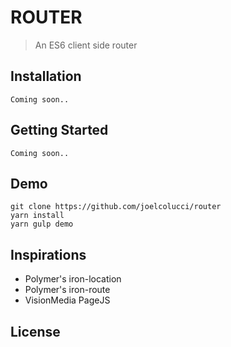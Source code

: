 # ROUTER
> An ES6 client side router

## Installation
```
Coming soon..
```

## Getting Started
```
Coming soon..
```

## Demo
```
git clone https://github.com/joelcolucci/router
yarn install
yarn gulp demo
```

## Inspirations
* Polymer's iron-location
* Polymer's iron-route
* VisionMedia PageJS

## License